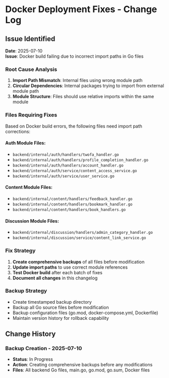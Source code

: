 # Docker Deployment Fixes - Change Log

## Issue Identified
**Date**: 2025-07-10  
**Issue**: Docker build failing due to incorrect import paths in Go files

### Root Cause Analysis
1. **Import Path Mismatch**: Internal files using wrong module path
2. **Circular Dependencies**: Internal packages trying to import from external module path
3. **Module Structure**: Files should use relative imports within the same module

### Files Requiring Fixes
Based on Docker build errors, the following files need import path corrections:

#### Auth Module Files:
- `backend/internal/auth/handlers/twofa_handler.go`
- `backend/internal/auth/handlers/profile_completion_handler.go` 
- `backend/internal/auth/handlers/account_handler.go`
- `backend/internal/auth/service/content_access_service.go`
- `backend/internal/auth/service/user_service.go`

#### Content Module Files:
- `backend/internal/content/handlers/feedback_handler.go`
- `backend/internal/content/handlers/bookmark_handler.go`
- `backend/internal/content/handlers/book_handlers.go`

#### Discussion Module Files:
- `backend/internal/discussion/handlers/admin_category_handler.go`
- `backend/internal/discussion/service/content_link_service.go`

### Fix Strategy
1. **Create comprehensive backups** of all files before modification
2. **Update import paths** to use correct module references
3. **Test Docker build** after each batch of fixes
4. **Document all changes** in this changelog

### Backup Strategy
- Create timestamped backup directory
- Backup all Go source files before modification
- Backup configuration files (go.mod, docker-compose.yml, Dockerfile)
- Maintain version history for rollback capability

## Change History

### Backup Creation - 2025-07-10
- **Status**: In Progress
- **Action**: Creating comprehensive backups before any modifications
- **Files**: All backend Go files, main.go, go.mod, go.sum, Docker files
